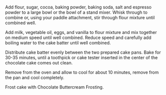Add flour, sugar, cocoa, baking powder, baking soda, salt and espresso powder to a large bowl or the bowl of a stand mixer. Whisk through to combine or, using your paddle attachment, stir through flour mixture until combined well.  

Add milk, vegetable oil, eggs, and vanilla to flour mixture and mix together on medium speed until well combined. Reduce speed and carefully add boiling water to the cake batter until well combined.

Distribute cake batter evenly between the two prepared cake pans. Bake for 30-35 minutes, until a toothpick or cake tester inserted in the center of the chocolate cake comes out clean.

Remove from the oven and allow to cool for about 10 minutes, remove from the pan and cool completely.

Frost cake with Chocolate Buttercream Frosting.